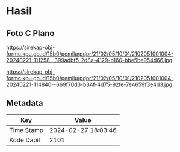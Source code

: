 # Hasil

## Foto C Plano

https://sirekap-obj-formc.kpu.go.id/15b0/pemilu/pdpr/21/02/05/10/01/2102051001004-20240221-111258--399adbf5-2d8a-4129-b160-bbe5be954d66.jpg

https://sirekap-obj-formc.kpu.go.id/15b0/pemilu/pdpr/21/02/05/10/01/2102051001004-20240221-114840--669f70d3-b34f-4d75-92fe-7e4659f3e4d3.jpg


## Metadata

| Key        | Value               |
| ---------- | ------------------- |
| Time Stamp | 2024-02-27 18:03:46 |
| Kode Dapil | 2101                |



